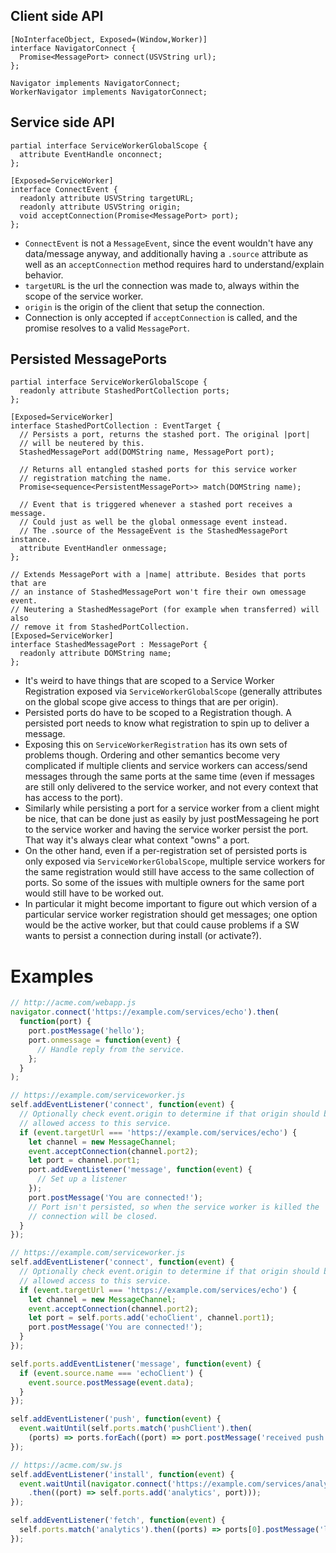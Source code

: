 ## Client side API
```webidl
[NoInterfaceObject, Exposed=(Window,Worker)]
interface NavigatorConnect {
  Promise<MessagePort> connect(USVString url);
};

Navigator implements NavigatorConnect;
WorkerNavigator implements NavigatorConnect;
```

## Service side API
```webidl
partial interface ServiceWorkerGlobalScope {
  attribute EventHandle onconnect;
};

[Exposed=ServiceWorker]
interface ConnectEvent {
  readonly attribute USVString targetURL;
  readonly attribute USVString origin;
  void acceptConnection(Promise<MessagePort> port);
};
```

 * `ConnectEvent` is not a `MessageEvent`, since the event wouldn't have any data/message anyway, and additionally having a `.source` attribute as well as an `acceptConnection` method requires hard to understand/explain behavior.
 * `targetURL` is the url the connection was made to, always within the scope of the service worker.
 * `origin` is the origin of the client that setup the connection.
 * Connection is only accepted if `acceptConnection` is called, and the promise resolves to a valid `MessagePort`.

## Persisted MessagePorts

```webidl
partial interface ServiceWorkerGlobalScope {
  readonly attribute StashedPortCollection ports;
};

[Exposed=ServiceWorker]
interface StashedPortCollection : EventTarget {
  // Persists a port, returns the stashed port. The original |port|
  // will be neutered by this.
  StashedMessagePort add(DOMString name, MessagePort port);

  // Returns all entangled stashed ports for this service worker
  // registration matching the name.
  Promise<sequence<PersistentMessagePort>> match(DOMString name);

  // Event that is triggered whenever a stashed port receives a message.
  // Could just as well be the global onmessage event instead.
  // The .source of the MessageEvent is the StashedMessagePort instance.
  attribute EventHandler onmessage;
};

// Extends MessagePort with a |name| attribute. Besides that ports that are
// an instance of StashedMessagePort won't fire their own omessage event.
// Neutering a StashedMessagePort (for example when transferred) will also
// remove it from StashedPortCollection.
[Exposed=ServiceWorker]
interface StashedMessagePort : MessagePort {
  readonly attribute DOMString name;
};
```

 * It's weird to have things that are scoped to a Service Worker Registration exposed via `ServiceWorkerGlobalScope` (generally attributes on the global scope give access to things that are per origin).
 * Persisted ports do have to be scoped to a Registration though. A persisted port needs to know what registration to spin up to deliver a message.
 * Exposing this on `ServiceWorkerRegistration` has its own sets of problems though. Ordering and other semantics become very complicated if multiple clients and service workers can access/send messages through the same ports at the same time (even if messages are still only delivered to the service worker, and not every context that has access to the port).
 * Similarly while persisting a port for a service worker from a client might be nice, that can be done just as easily by just postMessageing he port to the service worker and having the service worker persist the port. That way it's always clear what context "owns" a port.
 * On the other hand, even if a per-registration set of persisted ports is only exposed via `ServiceWorkerGlobalScope`, multiple service workers for the same registration would still have access to the same collection of ports. So some of the issues with multiple owners for the same port would still have to be worked out.
 * In particular it might become important to figure out which version of a particular service worker registration should get messages; one option would be the active worker, but that could cause problems if a SW wants to persist a connection during install (or activate?).

# Examples
```js
// http://acme.com/webapp.js
navigator.connect('https://example.com/services/echo').then(
  function(port) {
    port.postMessage('hello');
    port.onmessage = function(event) {
      // Handle reply from the service.
    };
  }
);
```

```js
// https://example.com/serviceworker.js
self.addEventListener('connect', function(event) {
  // Optionally check event.origin to determine if that origin should be
  // allowed access to this service.
  if (event.targetUrl === 'https://example.com/services/echo') {
    let channel = new MessageChannel;
    event.acceptConnection(channel.port2);
    let port = channel.port1;
    port.addEventListener('message', function(event) {
      // Set up a listener
    });
    port.postMessage('You are connected!');
    // Port isn't persisted, so when the service worker is killed the
    // connection will be closed.
  }
});
```

```js
// https://example.com/serviceworker.js
self.addEventListener('connect', function(event) {
  // Optionally check event.origin to determine if that origin should be
  // allowed access to this service.
  if (event.targetUrl === 'https://example.com/services/echo') {
    let channel = new MessageChannel;
    event.acceptConnection(channel.port2);
    let port = self.ports.add('echoClient', channel.port1);
    port.postMessage('You are connected!');
  }
});

self.ports.addEventListener('message', function(event) {
  if (event.source.name === 'echoClient') {
    event.source.postMessage(event.data);
  }
});

self.addEventListener('push', function(event) {
  event.waitUntil(self.ports.match('pushClient').then(
    (ports) => ports.forEach((port) => port.postMessage('received push'))));
});
```

```js
// https://acme.com/sw.js
self.addEventListener('install', function(event) {
  event.waitUntil(navigator.connect('https://example.com/services/analytics')
    .then((port) => self.ports.add('analytics', port)));
});

self.addEventListener('fetch', function(event) {
  self.ports.match('analytics').then((ports) => ports[0].postMessage('log fetch'));
});
```
